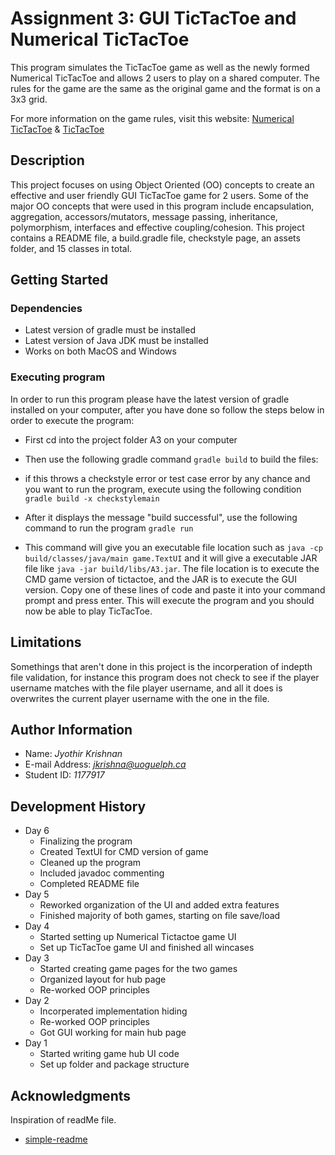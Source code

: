# Assignment 3: GUI TicTacToe and Numerical TicTacToe

This program simulates the TicTacToe game as well as the newly formed Numerical TicTacToe and 
allows 2 users to play on a shared computer. The rules for the game are the same as the original
game and the format is on a 3x3 grid.

For more information on the game rules, visit this website: [Numerical TicTacToe](https://mathequalslove.net/numerical-tic-tac-toe) &
[TicTacToe](https://www.thesprucecrafts.com/tic-tac-toe-game-rules-412170)

## Description

This project focuses on using Object Oriented (OO) concepts to create an effective and user friendly GUI
TicTacToe game for 2 users. Some of the major OO concepts that were used in this program include 
encapsulation, aggregation, accessors/mutators, message passing, inheritance, polymorphism, interfaces
and effective coupling/cohesion. This project contains a README file, a build.gradle file, checkstyle
page, an assets folder, and 15 classes in total.

## Getting Started

### Dependencies

* Latest version of gradle must be installed
* Latest version of Java JDK must be installed
* Works on both MacOS and Windows

### Executing program

In order to run this program please have the latest version of gradle installed on your computer, 
after you have done so follow the steps below in order to execute the program:

* First cd into the project folder A3 on your computer
* Then use the following gradle command ```gradle build``` to build the files:
* if this throws a checkstyle error or test case error by any chance and you want to run the program, 
execute using the following condition ```gradle build -x checkstylemain```

* After it displays the message "build successful", use the following command to run the program 
```gradle run```

* This command will give you an executable file location such as ```java -cp build/classes/java/main game.TextUI``` and it will give a executable JAR file like
```java -jar build/libs/A3.jar```. The file location is to execute the CMD game version of tictactoe, and the JAR is to execute the GUI version. Copy one of these lines
 of code and paste it into your command prompt and press enter. This will execute the program and you should now be able to play TicTacToe.

## Limitations

Somethings that aren't done in this project is the incorperation of indepth file validation, for instance this program does not check to see
if the player username matches with the file player username, and all it does is overwrites the current player username with the one in the file.

## Author Information

* Name: *Jyothir Krishnan*
* E-mail Address: *jkrishna@uoguelph.ca*
* Student ID: *1177917*

## Development History

* Day 6
    * Finalizing the program
    * Created TextUI for CMD version of game
    * Cleaned up the program
    * Included javadoc commenting
    * Completed README file
* Day 5
    * Reworked organization of the UI and added extra features
    * Finished majority of both games, starting on file save/load
* Day 4
    * Started setting up Numerical Tictactoe game UI
    * Set up TicTacToe game UI and finished all wincases
* Day 3    
    * Started creating game pages for the two games
    * Organized layout for hub page
    * Re-worked OOP principles
* Day 2
    * Incorperated implementation hiding
    * Re-worked OOP principles
    * Got GUI working for main hub page
* Day 1
    * Started writing game hub UI code
    * Set up folder and package structure  

## Acknowledgments

Inspiration of readMe file.
* [simple-readme](https://gist.githubusercontent.com/DomPizzie/7a5ff55ffa9081f2de27c315f5018afc/raw/d59043abbb123089ad6602aba571121b71d91d7f/README-Template.md)



